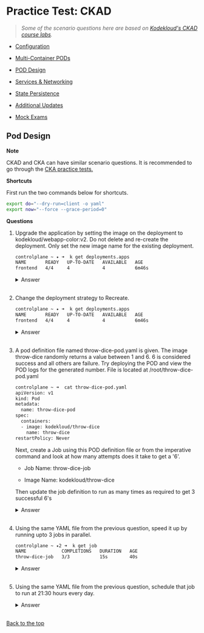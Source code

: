 
# Practice Test: CKAD

> *Some of the scenario questions here are based on [Kodekloud's CKAD course labs](https://kodekloud.com/courses/labs-certified-kubernetes-application-developer/?utm_source=udemy&utm_medium=labs&utm_campaign=kubernetes).*

- [Configuration](016-Practice-Test-CKAD-Configuration.md) 

- [Multi-Container PODs](017-Practice-Test-CKAD-Multi-Container-Pods.md)

- [POD Design](018-Practice-Test-CKAD-Pod-Design.md)

- [Services & Networking](019-Practice-Test-CKAD-Services-Networking,md)

- [State Persistence](020-Practice-Test-CKAD-State-Persistence.md)

- [Additional Updates](021-Practice-Test-CKAD-Additional-Updates.md)

- [Mock Exams](022-Practice-Test-CKAD-Mock-Exams.md) 


## Pod Design 

**Note**

CKAD and CKA can have similar scenario questions. 
It is recommended to go through the [CKA practice tests.](./002-Practice-Test-CKA.md)

**Shortcuts**

First run the two commands below for shortcuts.

```bash
export do="--dry-run=client -o yaml" 
export now="--force --grace-period=0" 
```

**Questions** 


1. Upgrade the application by setting the image on the deployment to kodekloud/webapp-color:v2. Do not delete and re-create the deployment. Only set the new image name for the existing deployment.

    ```bash
    controlplane ~ ✦ ➜  k get deployments.apps 
    NAME       READY   UP-TO-DATE   AVAILABLE   AGE
    frontend   4/4     4            4           6m46s 
    ```

    <details><summary> Answer </summary>
    
    ```bash
    controlplane ~ ✦ ✖ k set image deploy frontend simple-webapp=kodekloud/webapp-color:v2
    deployment.apps/frontend image updated
    ```
    ```bash
    controlplane ~ ➜  k get deployments.apps 
    NAME       READY   UP-TO-DATE   AVAILABLE   AGE
    frontend   5/4     4            3           5m18s 
    ```
    
    </details>
    </br>


2. Change the deployment strategy to Recreate.

    ```bash
    controlplane ~ ✦ ➜  k get deployments.apps 
    NAME       READY   UP-TO-DATE   AVAILABLE   AGE
    frontend   4/4     4            4           6m46s 
    ```

    <details><summary> Answer </summary>
    
    ```bash
    controlplane ~ ✦2 ➜  k get deployments.apps 
    NAME       READY   UP-TO-DATE   AVAILABLE   AGE
    frontend   4/4     4            4           8m14s

    controlplane ~ ✦2 ➜  k get deployments.apps frontend -o yaml > frontend.yml

    controlplane ~ ✦2 ➜  k delete -f frontend.yml 
    deployment.apps "frontend" deleted

    controlplane ~ ✦2 ➜  k get deployments.apps 
    No resources found in default namespace. 
    ```
    ```yaml
    ## frontend.yml
    ---
    apiVersion: apps/v1
    kind: Deployment
    metadata:
      name: frontend
      namespace: default
    spec:
      replicas: 4
      selector:
        matchLabels:
          name: webapp
      strategy:
        type: Recreate
      template:
        metadata:
          labels:
            name: webapp
        spec:
          containers:
          - image: kodekloud/webapp-color:v2
            name: simple-webapp
            ports:
            - containerPort: 8080
              protocol: TCP
    ```
    
    ```bash
    controlplane ~ ✦2 ➜  k apply -f frontend.yml 
    deployment.apps/frontend created

    controlplane ~ ✦2 ➜  k get deployments.apps 
    NAME       READY   UP-TO-DATE   AVAILABLE   AGE
    frontend   4/4     4            4           6s
    ```
    
    </details>
    </br>



3. A pod definition file named throw-dice-pod.yaml is given. The image throw-dice randomly returns a value between 1 and 6. 6 is considered success and all others are failure. Try deploying the POD and view the POD logs for the generated number. File is located at /root/throw-dice-pod.yaml

    ```bash
    controlplane ~ ➜  cat throw-dice-pod.yaml 
    apiVersion: v1
    kind: Pod
    metadata:
      name: throw-dice-pod
    spec:
      containers:
      - image: kodekloud/throw-dice
        name: throw-dice
    restartPolicy: Never 
    ```

    Next, create a Job using this POD definition file or from the imperative command and look at how many attempts does it take to get a '6'.

    - Job Name: throw-dice-job

    - Image Name: kodekloud/throw-dice

    Then update the job definition to run as many times as required to get 3 successful 6's

    <details><summary> Answer </summary>
    
    ```bash
    controlplane ~ ➜  k apply  -f throw-dice-pod.yaml 
    pod/throw-dice-pod created

    controlplane ~ ➜  k get po
    NAME             READY   STATUS              RESTARTS   AGE
    throw-dice-pod   0/1     ContainerCreating   0          3s

    controlplane ~ ➜  k get po
    NAME             READY   STATUS   RESTARTS   AGE
    throw-dice-pod   0/1     Error    0          4s

    controlplane ~ ➜  k logs throw-dice-pod 
    5
    ```

    Create the job. 

    ```bash
    controlplane ~ ➜  k create job throw-dice-job --image kodekloud/throw-dice $do
    apiVersion: batch/v1
    kind: Job
      metadata:
      creationTimestamp: null
      name: throw-dice-job
    spec:
      template:
        metadata:
          creationTimestamp: null
        spec:
          containers:
          - image: kodekloud/throw-dice
            name: throw-dice-job
            resources: {}
        restartPolicy: Never
    status: {}

    controlplane ~ ➜  k create job throw-dice-job --image kodekloud/throw-dice $do > job.yml
    ```
    
    ```bash
    ## job.yml
    apiVersion: batch/v1
    kind: Job
    metadata:
      creationTimestamp: null
      name: throw-dice-job
    spec:
      backoffLimit: 15
      template:
        metadata:
        creationTimestamp: null
        spec:
        containers:
        - image: kodekloud/throw-dice
            name: throw-dice-job
            resources: {}
        restartPolicy: Never
    status: {} 
    ```
    ```bash
    controlplane ~ ➜  k apply -f job.yml 
    job.batch/throw-dice-job created

    controlplane ~ ➜  k get job
    NAME             COMPLETIONS   DURATION   AGE
    throw-dice-job   0/1           4s         4s
    ```

    Update the job definition to run as many times as required to get 3 successful 6's

    ```yaml
    apiVersion: batch/v1
    kind: Job
    metadata:
      name: throw-dice-job
    spec:
      completions: 3
      backoffLimit: 25 # This is so the job does not quit before it succeeds.
      template:
        spec:
          containers:
          - name: throw-dice
            image: kodekloud/throw-dice
        restartPolicy: Never
    ```
        
    </details>
    </br>


4. Using the same YAML file from the previous question, speed it up by running upto 3 jobs in parallel.

    ```bash
    controlplane ~ ✦2 ➜  k get job
    NAME             COMPLETIONS   DURATION   AGE
    throw-dice-job   3/3           15s        40s 
    ```
        
    <details><summary> Answer </summary>
    
    ```bash
    controlplane ~ ✦2 ➜  k delete job throw-dice-job 
    job.batch "throw-dice-job" deleted

    controlplane ~ ✦2 ➜  k get job
    No resources found in default namespace. 
    ```
    ```yaml
    ## job.yml
    apiVersion: batch/v1
    kind: Job
    metadata:
    name: throw-dice-job
    spec:
    parallelism: 3
    completions: 3
    backoffLimit: 25 # This is so the job does not quit before it succeeds.
    template:
        spec:
        containers:
        - name: throw-dice
            image: kodekloud/throw-dice
        restartPolicy: Never
    ```
    ```bash
    controlplane ~ ✦2 ➜  k apply -f job.yml 
    job.batch/throw-dice-job created 
    ```
    
    </details>
    </br>

5. Using the same YAML file from the previous question, schedule that job to run at 21:30 hours every day.

    <details><summary> Answer </summary>
        
    ```yaml 
    ## cronjob.yml
    apiVersion: batch/v1
    kind: CronJob
    metadata:
    name: throw-dice-cron-job
    spec:
    schedule: "30 21 * * *"
    jobTemplate:
        spec:
        completions: 3
        parallelism: 3
        backoffLimit: 25 # This is so the job does not quit before it succeeds.
        template:
            spec:
            containers:
            - name: throw-dice
                image: kodekloud/throw-dice
            restartPolicy: Never 
    ```
    ```bash
    controlplane ~ ✦5 ➜  k apply -f cronjob.yml
    cronjob.batch/throw-dice-cron-job created

    controlplane ~ ✦5 ➜  k get cronjobs.batch 
    NAME                  SCHEDULE      SUSPEND   ACTIVE   LAST SCHEDULE   AGE
    throw-dice-cron-job   30 21 * * *   False     0        <none>          8s
    ```
        
    </details>
    </br>




[Back to the top](#practice-test-ckad)    

